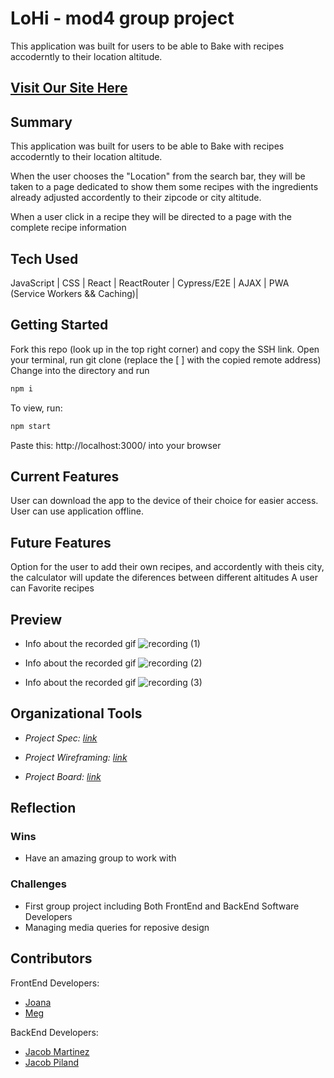 # LoHi - mod4 group project

This application was built for users to be able to Bake with recipes accoderntly to their location altitude.  

## [Visit Our Site Here]()


## Summary

This application was built for users to be able to Bake with recipes accoderntly to their location altitude.  

When the user chooses the "Location" from the search bar, they will be taken to a page dedicated to show them some recipes with the ingredients already adjusted accordently to their zipcode or city altitude.

When a user click in a recipe they will be directed to a page with the complete recipe information


## Tech Used

JavaScript | CSS | React | ReactRouter | Cypress/E2E | AJAX  | PWA (Service Workers && Caching)|

## Getting Started

Fork this repo (look up in the top right corner) and copy the SSH link.
Open your terminal, run git clone (replace the [ ] with the copied remote address)
Change into the directory and run
```bash
npm i
```
To view, run:

```bash
npm start
```

Paste this: http://localhost:3000/ into your browser

## Current Features


User can download the app to the device of their choice for easier access.
User can use application offline.

## Future Features 

Option for the user to add their own recipes, and accordently with theis city, the calculator will update the diferences 
between different altitudes 
A user can Favorite recipes

## Preview

- Info about the recorded gif
![recording (1)]()


- Info about the recorded gif
![recording (2)]()

- Info about the recorded gif
![recording (3)]()


## Organizational Tools

- *Project Spec: [link](https://mod4.turing.edu/projects/capstone/ "Spec")*

- *Project Wireframing: [link](https://miro.com/app/board/o9J_lq1w5ZE=/?invite_link_id=688520709845)*

- *Project Board: [link](https://github.com/orgs/LoHi-Turing/projects/1)*

## Reflection

### Wins

- Have an amazing group to work with 

### Challenges

- First group project including Both FrontEnd and BackEnd Software Developers 
- Managing media queries for reposive design


## Contributors

FrontEnd Developers: 

- [Joana](https://github.com/joanafbrito)
- [Meg](https://github.com/Meggs625)

BackEnd Developers: 

- [Jacob Martinez](https://github.com/Jacobmar13)
- [Jacob Piland](https://github.com/Jtpiland)
